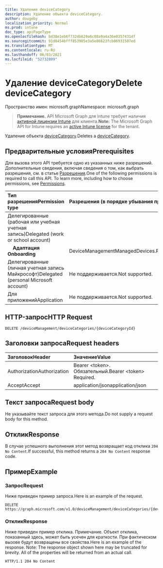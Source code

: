 ```yaml
---
title: Удаление deviceCategory
description: Удаление объекта deviceCategory.
author: dougeby
localization_priority: Normal
ms.prod: intune
doc_type: apiPageType
ms.openlocfilehash: bd38e1eb6f732db629a6c88a9a4a36e0357431df
ms.sourcegitcommit: 91d8454bfff853905e3a5e86623fcb06931507ed
ms.translationtype: MT
ms.contentlocale: ru-RU
ms.lasthandoff: 06/03/2021
ms.locfileid: "52732809"
---
```

# <a name="delete-devicecategory"></a><span data-ttu-id="25fcc-103">Удаление deviceCategory</span><span class="sxs-lookup"><span data-stu-id="25fcc-103">Delete deviceCategory</span></span>

<span data-ttu-id="25fcc-104">Пространство имен: microsoft.graph</span><span class="sxs-lookup"><span data-stu-id="25fcc-104">Namespace: microsoft.graph</span></span>

> <span data-ttu-id="25fcc-105">**Примечание.** API Microsoft Graph для Intune требует наличия [активной лицензии Intune](https://go.microsoft.com/fwlink/?linkid=839381) для клиента.</span><span class="sxs-lookup"><span data-stu-id="25fcc-105">**Note:** The Microsoft Graph API for Intune requires an [active Intune license](https://go.microsoft.com/fwlink/?linkid=839381) for the tenant.</span></span>

<span data-ttu-id="25fcc-106">Удаление объекта [deviceCategory](../resources/intune-shared-devicecategory.md).</span><span class="sxs-lookup"><span data-stu-id="25fcc-106">Deletes a [deviceCategory](../resources/intune-shared-devicecategory.md).</span></span>

## <a name="prerequisites"></a><span data-ttu-id="25fcc-107">Предварительные условия</span><span class="sxs-lookup"><span data-stu-id="25fcc-107">Prerequisites</span></span>
<span data-ttu-id="25fcc-p101">Для вызова этого API требуется одно из указанных ниже разрешений. Дополнительные сведения, включая сведения о том, как выбрать разрешения, см. в статье [Разрешения](/graph/permissions-reference).</span><span class="sxs-lookup"><span data-stu-id="25fcc-p101">One of the following permissions is required to call this API. To learn more, including how to choose permissions, see [Permissions](/graph/permissions-reference).</span></span>

|<span data-ttu-id="25fcc-110">Тип разрешения</span><span class="sxs-lookup"><span data-stu-id="25fcc-110">Permission type</span></span>|<span data-ttu-id="25fcc-111">Разрешения (в порядке убывания привилегий)</span><span class="sxs-lookup"><span data-stu-id="25fcc-111">Permissions (from most to least privileged)</span></span>|
|:---|:---|
|<span data-ttu-id="25fcc-112">Делегированные (рабочая или учебная учетная запись)</span><span class="sxs-lookup"><span data-stu-id="25fcc-112">Delegated (work or school account)</span></span>||
| <span data-ttu-id="25fcc-113">&nbsp; &nbsp; **Адаптация**</span><span class="sxs-lookup"><span data-stu-id="25fcc-113">&nbsp; &nbsp; **Onboarding**</span></span> | <span data-ttu-id="25fcc-114">DeviceManagementManagedDevices.ReadWrite.All</span><span class="sxs-lookup"><span data-stu-id="25fcc-114">DeviceManagementManagedDevices.ReadWrite.All</span></span>|
|<span data-ttu-id="25fcc-115">Делегированные (личная учетная запись Майкрософт)</span><span class="sxs-lookup"><span data-stu-id="25fcc-115">Delegated (personal Microsoft account)</span></span>|<span data-ttu-id="25fcc-116">Не поддерживается.</span><span class="sxs-lookup"><span data-stu-id="25fcc-116">Not supported.</span></span>|
|<span data-ttu-id="25fcc-117">Для приложений</span><span class="sxs-lookup"><span data-stu-id="25fcc-117">Application</span></span>|<span data-ttu-id="25fcc-118">Не поддерживается.</span><span class="sxs-lookup"><span data-stu-id="25fcc-118">Not supported.</span></span>|

## <a name="http-request"></a><span data-ttu-id="25fcc-119">HTTP-запрос</span><span class="sxs-lookup"><span data-stu-id="25fcc-119">HTTP Request</span></span>
<!-- {
  "blockType": "ignored"
}
-->
``` http
DELETE /deviceManagement/deviceCategories/{deviceCategoryId}
```

## <a name="request-headers"></a><span data-ttu-id="25fcc-120">Заголовки запроса</span><span class="sxs-lookup"><span data-stu-id="25fcc-120">Request headers</span></span>
|<span data-ttu-id="25fcc-121">Заголовок</span><span class="sxs-lookup"><span data-stu-id="25fcc-121">Header</span></span>|<span data-ttu-id="25fcc-122">Значение</span><span class="sxs-lookup"><span data-stu-id="25fcc-122">Value</span></span>|
|:---|:---|
|<span data-ttu-id="25fcc-123">Authorization</span><span class="sxs-lookup"><span data-stu-id="25fcc-123">Authorization</span></span>|<span data-ttu-id="25fcc-124">Bearer &lt;token&gt;. Обязательный.</span><span class="sxs-lookup"><span data-stu-id="25fcc-124">Bearer &lt;token&gt; Required.</span></span>|
|<span data-ttu-id="25fcc-125">Accept</span><span class="sxs-lookup"><span data-stu-id="25fcc-125">Accept</span></span>|<span data-ttu-id="25fcc-126">application/json</span><span class="sxs-lookup"><span data-stu-id="25fcc-126">application/json</span></span>|

## <a name="request-body"></a><span data-ttu-id="25fcc-127">Текст запроса</span><span class="sxs-lookup"><span data-stu-id="25fcc-127">Request body</span></span>
<span data-ttu-id="25fcc-128">Не указывайте текст запроса для этого метода.</span><span class="sxs-lookup"><span data-stu-id="25fcc-128">Do not supply a request body for this method.</span></span>

## <a name="response"></a><span data-ttu-id="25fcc-129">Отклик</span><span class="sxs-lookup"><span data-stu-id="25fcc-129">Response</span></span>
<span data-ttu-id="25fcc-130">В случае успешного выполнения этот метод возвращает код отклика `204 No Content`.</span><span class="sxs-lookup"><span data-stu-id="25fcc-130">If successful, this method returns a `204 No Content` response code.</span></span>

## <a name="example"></a><span data-ttu-id="25fcc-131">Пример</span><span class="sxs-lookup"><span data-stu-id="25fcc-131">Example</span></span>
### <a name="request"></a><span data-ttu-id="25fcc-132">Запрос</span><span class="sxs-lookup"><span data-stu-id="25fcc-132">Request</span></span>
<span data-ttu-id="25fcc-133">Ниже приведен пример запроса.</span><span class="sxs-lookup"><span data-stu-id="25fcc-133">Here is an example of the request.</span></span>
``` http
DELETE https://graph.microsoft.com/v1.0/deviceManagement/deviceCategories/{deviceCategoryId}
```

### <a name="response"></a><span data-ttu-id="25fcc-134">Отклик</span><span class="sxs-lookup"><span data-stu-id="25fcc-134">Response</span></span>
<span data-ttu-id="25fcc-p102">Ниже приведен пример отклика. Примечание. Объект отклика, показанный здесь, может быть усечен для краткости. При фактическом вызове будут возвращены все свойства.</span><span class="sxs-lookup"><span data-stu-id="25fcc-p102">Here is an example of the response. Note: The response object shown here may be truncated for brevity. All of the properties will be returned from an actual call.</span></span>
``` http
HTTP/1.1 204 No Content
```










